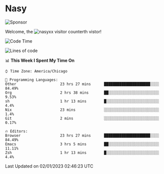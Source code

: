 # Nasy

<!--
<p align="center">
<img height="200" src="https://github-readme-stats.vercel.app/api?username=nasyxx&count_private=true&show_icons=true&theme=dracula&include_all_commits=true"/>
<img height="200" src="https://github-readme-stats.vercel.app/api/top-langs/?username=nasyxx&theme=dracula&hide=html,jupyter+notebook&count_private=true&show_icons=true"/>
</p>

  
----------------
-->

![Sponsor](https://img.shields.io/static/v1.svg?label=Sponsor&message=%E2%9D%A4&logo=GitHub&style=flat&color=pink)
 
Welcome, the ![nasyxx visitor counter](https://count.getloli.com/get/@nasyxx?theme=rule34)th vistor!
 
<!--START_SECTION:waka-->
![Code Time](http://img.shields.io/badge/Code%20Time-3%2C006%20hrs%204%20mins-blue)

![Lines of code](https://img.shields.io/badge/From%20Hello%20World%20I%27ve%20Written-5%20Million%20lines%20of%20code-blue)

📊 **This Week I Spent My Time On** 

```text
⌚︎ Time Zone: America/Chicago

💬 Programming Languages: 
Other                    23 hrs 27 mins      █████████████████████░░░░   84.49% 
Org                      2 hrs 38 mins       ██░░░░░░░░░░░░░░░░░░░░░░░   9.53% 
sh                       1 hr 13 mins        █░░░░░░░░░░░░░░░░░░░░░░░░   4.4% 
Nix                      23 mins             ░░░░░░░░░░░░░░░░░░░░░░░░░   1.4% 
Git                      2 mins              ░░░░░░░░░░░░░░░░░░░░░░░░░   0.17%

🔥 Editors: 
Browser                  23 hrs 27 mins      █████████████████████░░░░   84.49% 
Emacs                    3 hrs 5 mins        ██░░░░░░░░░░░░░░░░░░░░░░░   11.11% 
Zsh                      1 hr 13 mins        █░░░░░░░░░░░░░░░░░░░░░░░░   4.4%

```


 Last Updated on 02/01/2023 02:46:23 UTC
<!--END_SECTION:waka-->

<!-- ![visitors](https://visitor-badge.laobi.icu/badge?page_id=nasyxx.nasyxx) -->
